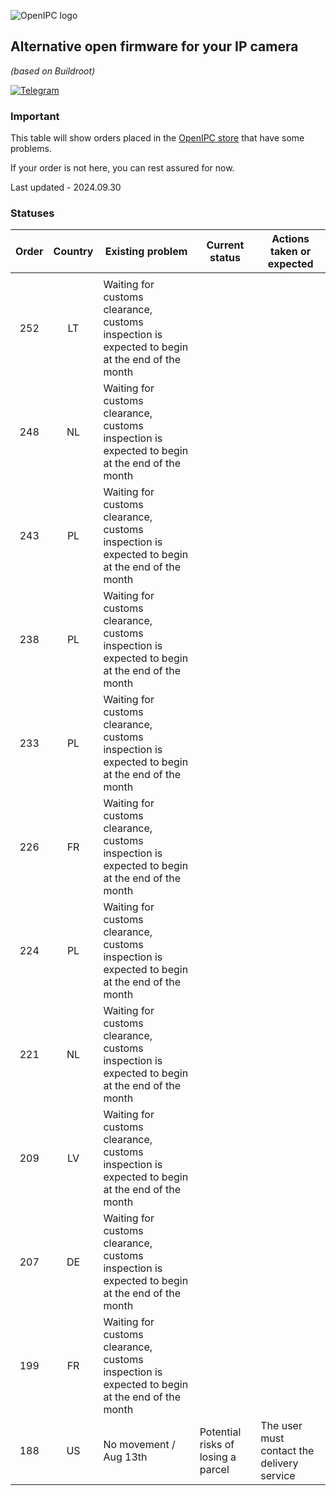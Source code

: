 ![OpenIPC logo][logo]

## Alternative open firmware for your IP camera
_(based on Buildroot)_

[![Telegram](https://openipc.org/images/telegram_button.svg)][telegram]

### Important

This table will show orders placed in the [OpenIPC store](https://store.openipc.org) that have some problems.

If your order is not here, you can rest assured for now.

Last updated - 2024.09.30

### Statuses

| Order | Country | Existing problem        | Current status                     | Actions taken or expected                                |
|:-----:|:-------:|-------------------------|------------------------------------|----------------------------------------------------------|
|       |         |                         |                                    |                                                          |
| 252   | LT      | Waiting for customs clearance, customs inspection is expected to begin at the end of the month                      | | |
| 248   | NL      | Waiting for customs clearance, customs inspection is expected to begin at the end of the month                      | | |
| 243   | PL      | Waiting for customs clearance, customs inspection is expected to begin at the end of the month                      | | |
| 238   | PL      | Waiting for customs clearance, customs inspection is expected to begin at the end of the month                      | | |
| 233   | PL      | Waiting for customs clearance, customs inspection is expected to begin at the end of the month                      | | |
| 226   | FR      | Waiting for customs clearance, customs inspection is expected to begin at the end of the month                      | | |
| 224   | PL      | Waiting for customs clearance, customs inspection is expected to begin at the end of the month                      | | |
| 221   | NL      | Waiting for customs clearance, customs inspection is expected to begin at the end of the month                      | | |
| 209   | LV      | Waiting for customs clearance, customs inspection is expected to begin at the end of the month                      | | |
| 207   | DE      | Waiting for customs clearance, customs inspection is expected to begin at the end of the month                      | | |
| 199   | FR      | Waiting for customs clearance, customs inspection is expected to begin at the end of the month                      | | |
| 188   | US      | No movement / Aug 13th  | Potential risks of losing a parcel | The user must contact the delivery service               |
 

[logo]: https://openipc.org/assets/openipc-logo-black.svg
[telegram]: https://openipc.org/our-channels
